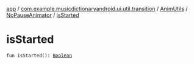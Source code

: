 [app](../../../index.md) / [com.example.musicdictionaryandroid.ui.util.transition](../../index.md) / [AnimUtils](../index.md) / [NoPauseAnimator](index.md) / [isStarted](./is-started.md)

# isStarted

`fun isStarted(): `[`Boolean`](https://kotlinlang.org/api/latest/jvm/stdlib/kotlin/-boolean/index.html)